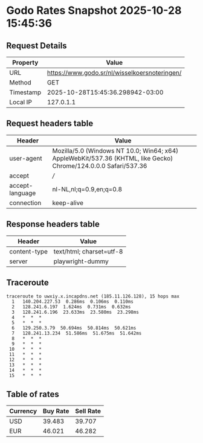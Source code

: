 # Godo Rates Snapshot 2025-10-28 15:45:36
## Request Details

| Property | Value |
|----------|-------|
| URL | https://www.godo.sr/nl/wisselkoersnoteringen/ |
| Method | GET |
| Timestamp | 2025-10-28T15:45:36.298942-03:00 |
| Local IP | 127.0.1.1 |
    
## Request headers table

| Header | Value |
|--------|-------|
| user-agent | Mozilla/5.0 (Windows NT 10.0; Win64; x64) AppleWebKit/537.36 (KHTML, like Gecko) Chrome/124.0.0.0 Safari/537.36 |
| accept | */* |
| accept-language | nl-NL,nl;q=0.9,en;q=0.8 |
| connection | keep-alive |

    
## Response headers table
| Header | Value |
|--------|-------|
| content-type | text/html; charset=utf-8 |
| server | playwright-dummy |

## Traceroute 

```
traceroute to uwxiy.x.incapdns.net (185.11.126.128), 15 hops max
  1   140.204.227.53  0.286ms  0.106ms  0.110ms 
  2   128.241.6.197  1.624ms  0.731ms  0.632ms 
  3   128.241.6.196  23.633ms  23.580ms  23.298ms 
  4   *  *  * 
  5   *  *  * 
  6   129.250.3.79  50.694ms  50.814ms  50.621ms 
  7   128.241.13.234  51.586ms  51.675ms  51.642ms 
  8   *  *  * 
  9   *  *  * 
 10   *  *  * 
 11   *  *  * 
 12   *  *  * 
 13   *  *  * 
 14   *  *  * 
 15   *  *  * 

```


## Table of rates

| Currency | Buy Rate | Sell Rate |
|----------|----------|-----------|
| USD | 39.483 | 39.707 |
| EUR | 46.021 | 46.282 |
